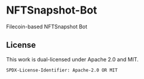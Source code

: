 # NFTSnapshot-Bot
Filecoin-based NFTSnapshot Bot

## License

This work is dual-licensed under Apache 2.0 and MIT.

`SPDX-License-Identifier: Apache-2.0 OR MIT`
